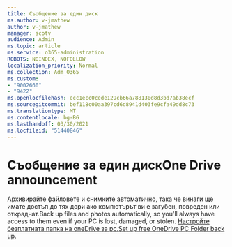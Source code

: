 ```yaml
---
title: Съобщение за един диск
ms.author: v-jmathew
author: v-jmathew
manager: scotv
audience: Admin
ms.topic: article
ms.service: o365-administration
ROBOTS: NOINDEX, NOFOLLOW
localization_priority: Normal
ms.collection: Adm_O365
ms.custom:
- "9002660"
- "9422"
ms.openlocfilehash: ecc1ecc0cede129cb66a788130d8d3bd7ab38ecf
ms.sourcegitcommit: bef118c00aa397cd6d8941d403fe9cfa49dd8c73
ms.translationtype: MT
ms.contentlocale: bg-BG
ms.lasthandoff: 03/30/2021
ms.locfileid: "51440846"
---
```

# <a name="one-drive-announcement"></a><span data-ttu-id="d3552-102">Съобщение за един диск</span><span class="sxs-lookup"><span data-stu-id="d3552-102">One Drive announcement</span></span>

<span data-ttu-id="d3552-103">Архивирайте файловете и снимките автоматично, така че винаги ще имате достъп до тях дори ако компютърът ви е загубен, повреден или откраднат.</span><span class="sxs-lookup"><span data-stu-id="d3552-103">Back up files and photos automatically, so you'll always have access to them even if your PC is lost, damaged, or stolen.</span></span> <span data-ttu-id="d3552-104">[Настройте безплатната папка на oneDrive за pc.](https://www.microsoft.com/microsoft-365/onedrive/pc-cloud-backup)</span><span class="sxs-lookup"><span data-stu-id="d3552-104">[Set up free OneDrive PC Folder back up](https://www.microsoft.com/microsoft-365/onedrive/pc-cloud-backup).</span></span>

